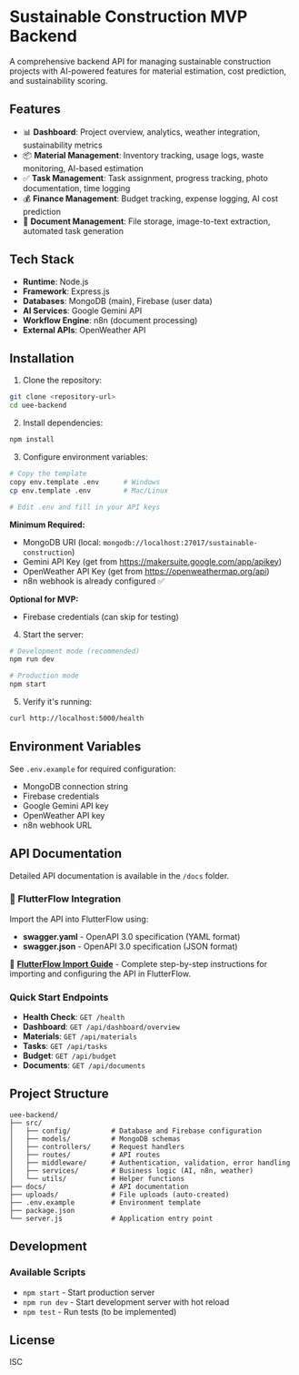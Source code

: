 # Sustainable Construction MVP Backend

A comprehensive backend API for managing sustainable construction projects with AI-powered features for material estimation, cost prediction, and sustainability scoring.

## Features

- 📊 **Dashboard**: Project overview, analytics, weather integration, sustainability metrics
- 📦 **Material Management**: Inventory tracking, usage logs, waste monitoring, AI-based estimation
- ✅ **Task Management**: Task assignment, progress tracking, photo documentation, time logging
- 💰 **Finance Management**: Budget tracking, expense logging, AI cost prediction
- 📄 **Document Management**: File storage, image-to-text extraction, automated task generation

## Tech Stack

- **Runtime**: Node.js
- **Framework**: Express.js
- **Databases**: MongoDB (main), Firebase (user data)
- **AI Services**: Google Gemini API
- **Workflow Engine**: n8n (document processing)
- **External APIs**: OpenWeather API

## Installation

1. Clone the repository:
```bash
git clone <repository-url>
cd uee-backend
```

2. Install dependencies:
```bash
npm install
```

3. Configure environment variables:
```bash
# Copy the template
copy env.template .env      # Windows
cp env.template .env        # Mac/Linux

# Edit .env and fill in your API keys
```

**Minimum Required:**
- MongoDB URI (local: `mongodb://localhost:27017/sustainable-construction`)
- Gemini API Key (get from https://makersuite.google.com/app/apikey)
- OpenWeather API Key (get from https://openweathermap.org/api)
- n8n webhook is already configured ✅

**Optional for MVP:**
- Firebase credentials (can skip for testing)

4. Start the server:
```bash
# Development mode (recommended)
npm run dev

# Production mode
npm start
```

5. Verify it's running:
```bash
curl http://localhost:5000/health
```

## Environment Variables

See `.env.example` for required configuration:
- MongoDB connection string
- Firebase credentials
- Google Gemini API key
- OpenWeather API key
- n8n webhook URL

## API Documentation

Detailed API documentation is available in the `/docs` folder.

### 🚀 FlutterFlow Integration

Import the API into FlutterFlow using:
- **swagger.yaml** - OpenAPI 3.0 specification (YAML format)
- **swagger.json** - OpenAPI 3.0 specification (JSON format)

📖 **[FlutterFlow Import Guide](./FLUTTERFLOW_IMPORT_GUIDE.md)** - Complete step-by-step instructions for importing and configuring the API in FlutterFlow.

### Quick Start Endpoints

- **Health Check**: `GET /health`
- **Dashboard**: `GET /api/dashboard/overview`
- **Materials**: `GET /api/materials`
- **Tasks**: `GET /api/tasks`
- **Budget**: `GET /api/budget`
- **Documents**: `GET /api/documents`

## Project Structure

```
uee-backend/
├── src/
│   ├── config/          # Database and Firebase configuration
│   ├── models/          # MongoDB schemas
│   ├── controllers/     # Request handlers
│   ├── routes/          # API routes
│   ├── middleware/      # Authentication, validation, error handling
│   ├── services/        # Business logic (AI, n8n, weather)
│   └── utils/           # Helper functions
├── docs/                # API documentation
├── uploads/             # File uploads (auto-created)
├── .env.example         # Environment template
├── package.json
└── server.js            # Application entry point
```

## Development

### Available Scripts

- `npm start` - Start production server
- `npm run dev` - Start development server with hot reload
- `npm test` - Run tests (to be implemented)

## License

ISC

